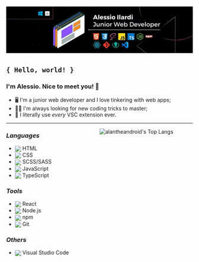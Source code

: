 <!-- ANCHOR Top banner -->

![LinkedIn Banner](/assets/banners/Banner_LinkedIn.jpg)

<!-- ANCHOR About me -->

## `{ Hello, world! }`

### I'm Alessio. Nice to meet you! 👋

- 🖥️ I'm a junior web developer and I love tinkering with web apps;
- 👨‍🎓 I'm always looking for new coding tricks to master;
- 🤪 I literally use _every_ VSC extension ever.

---

<!-- ANCHOR GitHub Stats -->

<!-- <img width="50%" align="right" alt="alantheandroid's GitHub stats" src="https://github-readme-stats.vercel.app/api?username=alantheandroid&show_icons=true&theme=codeSTACKr" /> -->

<a href="https://github.com/anuraghazra/github-readme-stats">
    <img width="50%" align="right" alt="alantheandroid's Top Langs" src="https://github-readme-stats.vercel.app/api/top-langs/?username=alantheandroid&layout=compact&theme=codeSTACKr"/>
</a>

<!-- ANCHOR Tech stack -->

### _Languages_

- <img height="24px" style="vertical-align:middle" src="https://cdn.jsdelivr.net/gh/devicons/devicon/icons/html5/html5-original.svg" /> HTML
- <img height="24px" style="vertical-align:middle" src="https://cdn.jsdelivr.net/gh/devicons/devicon/icons/css3/css3-original.svg" /> CSS
- <img height="24px" style="vertical-align:middle" src="https://cdn.jsdelivr.net/gh/devicons/devicon/icons/sass/sass-original.svg" /> SCSS/SASS
- <img height="24px" style="vertical-align:middle" src="https://cdn.jsdelivr.net/gh/devicons/devicon/icons/javascript/javascript-original.svg" /> JavaScript
- <img height="24px" style="vertical-align:middle" src="https://cdn.jsdelivr.net/gh/devicons/devicon/icons/typescript/typescript-original.svg" /> TypeScript

### _Tools_

- <img height="24px" style="vertical-align:middle" src="https://cdn.jsdelivr.net/gh/devicons/devicon/icons/react/react-original.svg" /> React
- <img height="24px" style="vertical-align:middle" src="https://cdn.jsdelivr.net/gh/devicons/devicon/icons/nodejs/nodejs-original.svg" /> Node.js
- <img height="24px" style="vertical-align:middle" src="https://cdn.jsdelivr.net/gh/devicons/devicon/icons/npm/npm-original-wordmark.svg" /> npm
- <img height="24px" style="vertical-align:middle" src="https://cdn.jsdelivr.net/gh/devicons/devicon/icons/git/git-original.svg" /> Git

### _Others_

- <img height="24px" style="vertical-align:middle" src="https://cdn.jsdelivr.net/gh/devicons/devicon/icons/vscode/vscode-original.svg" /> Visual Studio Code

<!-- TODO add GitKraken logo -->
<!-- - <img height="24px" style="vertical-align:middle" src="https://asset.brandfetch.io/id8KASe1rU/idCZpktwZG.svg"> -->
